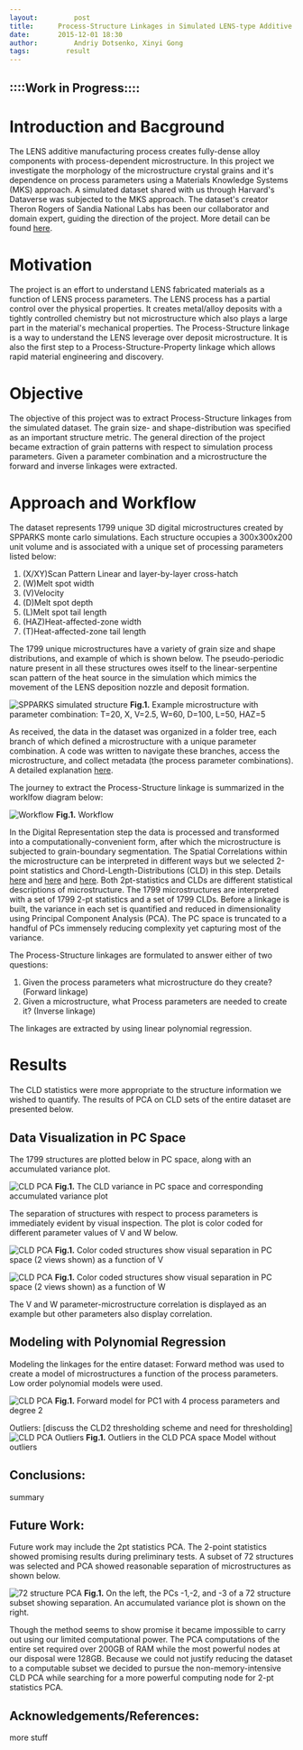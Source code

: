 ```yaml
---
layout:     	post
title:      Process-Structure Linkages in Simulated LENS-type Additive Manufacturing Microstructures: Final Post
date:       2015-12-01 18:30
author:     	Andriy Dotsenko, Xinyi Gong
tags:         result
---
```

::::Work in Progress::::
----------------

Introduction and Bacground
==========================

The LENS additive manufacturing process creates fully-dense alloy components with process-dependent microstructure. In this project we investigate the morphology of the microstructure crystal grains and it's dependence on process parameters using a Materials Knowledge Systems (MKS) approach. A simulated dataset shared with us through Harvard's Dataverse was subjected to the MKS approach. The dataset's creator Theron Rogers of Sandia National Labs has been our collaborator and domain expert, guiding the direction of the project. More detail can be found [here](http://materials-informatics-class-fall2015.github.io/MIC-LENS/2015/09/24/Intro_LENS/).

Motivation
===========

The project is an effort to understand LENS fabricated materials as a function of LENS process parameters. The LENS process has a partial control over the physical properties. It creates metal/alloy deposits with a tightly controlled chemistry but not microstructure which also plays a large part in the material's mechanical properties. The Process-Structure linkage is a way to understand the LENS leverage over deposit microstructure. It is also the first step to a Process-Structure-Property linkage which allows rapid material engineering and discovery.  

Objective
==========

The objective of this project was to extract Process-Structure linkages from the simulated dataset. The grain size- and shape-distribution was specified as an important structure metric. The general direction of the project became extraction of grain patterns with respect to simulation process parameters. Given a parameter combination and a microstructure the forward and inverse linkages were extracted.

Approach and Workflow
======================

The dataset represents 1799 unique 3D digital microstructures created by SPPARKS monte carlo simulations. Each structure occupies a 300x300x200 unit volume and is associated with a unique set of processing parameters listed below:

 1. (X/XY)Scan Pattern	Linear and layer-by-layer cross-hatch
 2. (W)Melt spot width
 3. (V)Velocity
 4. (D)Melt spot depth
 5. (L)Melt spot tail length
 6. (HAZ)Heat-affected-zone width
 7. (T)Heat-affected-zone tail length

The 1799 unique microstructures have a variety of grain size and shape distributions, and example of which is shown below. The pseudo-periodic nature present in all these structures owes itself to the linear-serpentine scan pattern of the heat source in the simulation which mimics the movement of the LENS deposition nozzle and deposit formation.

![SPPARKS simulated structure](/MIC-LENS/img/GB_post/Full_structure.png)
**Fig.1.** Example microstructure with parameter combination: T=20, X, V=2.5, W=60, D=100, L=50, HAZ=5

As received, the data in the dataset was organized in a folder tree, each branch of which defined a microstructure with a unique parameter combination. A code was written to navigate these branches, access the microstructure, and collect metadata (the process parameter combinations). A detailed explanation [here](http://materials-informatics-class-fall2015.github.io/MIC-LENS/2015/10/11/Data_org_folder_crawl/).

The journey to extract the Process-Structure linkage is summarized in the worklfow diagram below:

![Workflow](/MIC-LENS/img/Final_Post/Latest_Workflow.png)
**Fig.1.** Workflow

In the Digital Representation step the data is processed and transformed into a computationally-convenient form, after which the microstructure is subjected to grain-boundary segmentation. The Spatial Correlations within the microstructure can be interpreted in different ways but we selected 2-point statistics and Chord-Length-Distributions (CLD) in this step. Details [here](http://materials-informatics-class-fall2015.github.io/MIC-LENS/2015/09/29/Data_Process_GB_2Pt/) and [here](http://materials-informatics-class-fall2015.github.io/MIC-LENS/2015/10/25/One_Kind_of_Statistics_Describing_the_Structures/) and [here](http://materials-informatics-class-fall2015.github.io/MIC-LENS/2015/10/26/The_Weighted_Chord_Length_Distribution/). Both 2pt-statistics and CLDs are different statistical descriptions of microstructure. The 1799 microstructures are interpreted with a set of 1799 2-pt statistics and a set of 1799 CLDs. Before a linkage is built, the variance in each set is quantified and reduced in dimensionality using Principal Component Analysis (PCA). The PC space is truncated to a handful of PCs immensely reducing complexity yet capturing most of the variance. 

The Process-Structure linkages are formulated to answer either of two questions:

 1. Given the process parameters what microstructure do they create? (Forward linkage)
 2. Given a microstructure, what Process parameters are needed to create it? (Inverse linkage)

 The linkages are extracted by using linear polynomial regression.

Results
========

The CLD statistics were more appropriate to the structure information we wished to quantify. The results of PCA on CLD sets of the entire dataset are presented below.

Data Visualization in PC Space
------------------------------

The 1799 structures are plotted below in PC space, along with an accumulated variance plot. 

![CLD PCA](/MIC-LENS/img/Final_Post/CLD_PCA_and_Var.png)
**Fig.1.** The CLD variance in PC space and corresponding accumulated variance plot

The separation of structures with respect to process parameters is immediately evident by visual inspection. The plot is color coded for different parameter values of V and W below.

  ![CLD PCA](/MIC-LENS/img/Final_Post/CLD_PCA_Vprm.png)
**Fig.1.** Color coded structures show visual separation in PC space (2 views shown) as a function of V


  ![CLD PCA](/MIC-LENS/img/Final_Post/CLD_PCA_Wprm.png)
**Fig.1.** Color coded structures show visual separation in PC space (2 views shown) as a function of W

The V and W parameter-microstructure correlation is displayed as an example but other parameters also display correlation. 

Modeling with Polynomial Regression
-----------------------------------

Modeling the linkages for the entire dataset:
Forward method was used to create a model of microstructures a function of the process parameters. Low order polynomial models were used. 

![CLD PCA](/MIC-LENS/img/Final_Post/Forward_PC1_model_full.png)
**Fig.1.** Forward model for PC1 with 4 process parameters and degree 2



Outliers: 
[discuss the CLD2 thresholding scheme and need for thresholding]
  ![CLD PCA Outliers](/MIC-LENS/img/Final_Post/Outliers.png)
**Fig.1.** Outliers in the CLD PCA space
Model without outliers



Conclusions:
------------
summary


Future Work:
------------
Future work may include the 2pt statistics PCA. The 2-point statistics showed promising results during preliminary tests. A subset of 72 structures was selected and PCA showed reasonable separation of microstructures as shown below.

![72 structure PCA](/MIC-LENS/img/Final_Post/72_2pt_PCA.png)
**Fig.1.** On the left, the PCs -1,-2, and -3 of a 72 structure subset showing separation. An accumulated variance plot is shown on the right. 

Though the method seems to show promise it became impossible to carry out using our limited computational power. The PCA computations of the entire set required over 200GB of RAM while the most powerful nodes at our disposal were 128GB. Because we could not justify reducing the dataset to a computable subset we decided to pursue the non-memory-intensive CLD PCA while searching for a more powerful computing node for 2-pt statistics PCA.

Acknowledgements/References:
----------------------------
more stuff